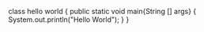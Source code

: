 class hello world
{ 
public static void main{String [] args}
{
System.out.println("Hello World");
}
}
